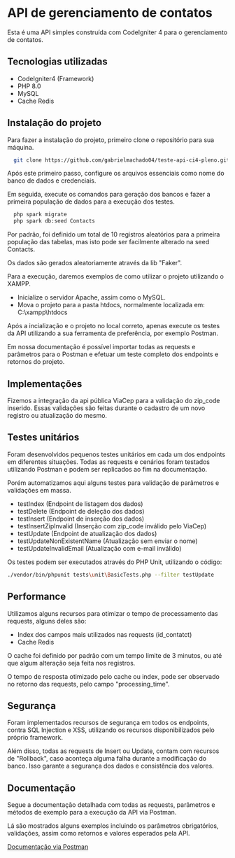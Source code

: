 # API de gerenciamento de contatos

Esta é uma API simples construída com CodeIgniter 4 para o gerenciamento de contatos.

## Tecnologias utilizadas

- CodeIgniter4 (Framework)
- PHP 8.0
- MySQL
- Cache Redis

## Instalação do projeto

Para fazer a instalação do projeto, primeiro clone o repositório para sua máquina.

```bash
  git clone https://github.com/gabrielmachado04/teste-api-ci4-pleno.git
```

Após este primeiro passo, configure os arquivos essenciais como nome do banco de dados e credenciais.

Em seguida, execute os comandos para geração dos bancos e fazer a primeira população de dados para a execução dos testes.

```bash
  php spark migrate
  php spark db:seed Contacts
```

Por padrão, foi definido um total de 10 registros aleatórios para a primeira população das tabelas, mas isto pode ser facilmente alterado na seed Contacts.

Os dados são gerados aleatoriamente através da lib "Faker".

Para a execução, daremos exemplos de como utilizar o projeto utilizando o XAMPP.

- Inicialize o servidor Apache, assim como o MySQL.
- Mova o projeto para a pasta htdocs, normalmente localizada em: C:\xampp\htdocs

Após a incialização e o projeto no local correto, apenas execute os testes da API utilizando a sua ferramenta de preferência, por exemplo Postman.

Em nossa documentação é possível importar todas as requests e parâmetros para o Postman e efetuar um teste completo dos endpoints e retornos do projeto.

## Implementações

Fizemos a integração da api pública ViaCep para a validação do zip_code inserido. Essas validações são feitas durante o cadastro de um novo registro ou atualização do mesmo.


## Testes unitários

Foram desenvolvidos pequenos testes unitários em cada um dos endpoints em diferentes situações. Todas as requests e cenários foram testados utilizando Postman e podem ser replicados ao fim na documentação.

Porém automatizamos aqui alguns testes para validação de parâmetros e validações em massa.

- testIndex (Endpoint de listagem dos dados)
- testDelete (Endpoint de deleção dos dados)
- testInsert (Endpoint de inserção dos dados)
- testInsertZipInvalid (Inserção com zip_code inválido pelo ViaCep)
- testUpdate (Endpoint de atualização dos dados)
- testUpdateNonExistentName (Atualização sem enviar o nome)
- testUpdateInvalidEmail (Atualização com e-mail inválido)

Os testes podem ser executados através do PHP Unit, utilizando o código:

```bash
./vendor/bin/phpunit tests\unit\BasicTests.php --filter testUpdate
```


## Performance

Utilizamos alguns recursos para otimizar o tempo de processamento das requests, alguns deles são:

- Index dos campos mais utilizados nas requests (id_contatct)
- Cache Redis

O cache foi definido por padrão com um tempo limite de 3 minutos, ou até que algum alteração seja feita nos registros.

O tempo de resposta otimizado pelo cache ou index, pode ser observado no retorno das requests, pelo campo "processing_time".

## Segurança

Foram implementados recursos de segurança em todos os endpoints, contra SQL Injection e XSS, utilizando os recursos disponibilizados pelo próprio framework. 

Além disso, todas as requests de Insert ou Update, contam com recursos de "Rollback", caso aconteça alguma falha durante a modificação do banco. Isso garante a segurança dos dados e consistência dos valores.


## Documentação
Segue a documentação detalhada com todas as requests, parâmetros e métodos de exemplo para a execução da API via Postman.

Lá são mostrados alguns exemplos incluindo os parâmetros obrigatórios, validações, assim como retornos e valores esperados pela API.

[Documentação via Postman](https://documenter.getpostman.com/view/18096746/2sB2iwHFBy)